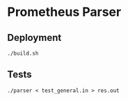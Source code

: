 # Prometheus Parser

## Deployment
```./build.sh```

## Tests

```./parser < test_general.in > res.out```
